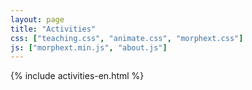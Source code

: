 ```yaml
---
layout: page
title: "Activities"
css: ["teaching.css", "animate.css", "morphext.css"]
js: ["morphext.min.js", "about.js"]
---
```

{% include activities-en.html %}
